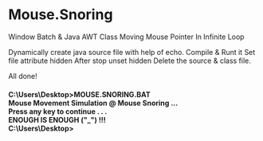 # Mouse.Snoring
Window Batch &amp; Java AWT Class Moving Mouse Pointer In Infinite Loop

Dynamically create java source file with help of echo.
Compile & Runt it
Set file attribute hidden
After stop unset hidden
Delete the source & class file.

All done!
<br>
<h4>
C:\Users\Desktop>MOUSE.SNORING.BAT
  <br>
Mouse Movement Simulation @ Mouse Snoring ...
  <br>
Press any key to continue . . .
  <br>
ENOUGH IS ENOUGH ("_") !!!
  <br>
C:\Users\Desktop>
  <br>
</h4>

